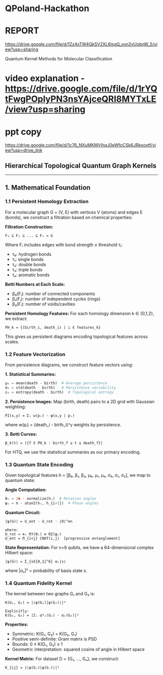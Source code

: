 # QPoland-Hackathon
# REPORT
https://drive.google.com/file/d/1Zz4xTW4QkSV2XL6isgQ_von2vUobnW_5/view?usp=sharing

Quantum Kernel Methods for Molecular Classification 
# video explanation - https://drive.google.com/file/d/1rYQtFwgPOplyPN3nsYAjceQRI8MYTxLE/view?usp=sharing

# ppt copy
https://drive.google.com/file/d/1c76_NXuMKMVjhqJ0eWfoCSk6JRkooxtf/view?usp=drive_link
## Hierarchical Topological Quantum Graph Kernels

---

## 1. Mathematical Foundation

### 1.1 Persistent Homology Extraction

For a molecular graph G = (V, E) with vertices V (atoms) and edges E (bonds), we construct a filtration based on chemical properties:

**Filtration Construction:**
```
F₀ ⊆ F₁ ⊆ ... ⊆ Fₙ = G
```

Where Fᵢ includes edges with bond strength ≤ threshold τᵢ:
- τ₀: hydrogen bonds
- τ₁: single bonds
- τ₂: double bonds  
- τ₃: triple bonds
- τ₄: aromatic bonds

**Betti Numbers at Each Scale:**
- β₀(Fᵢ): number of connected components
- β₁(Fᵢ): number of independent cycles (rings)
- β₂(Fᵢ): number of voids/cavities

**Persistent Homology Features:**
For each homology dimension k ∈ {0,1,2}, we extract:
```
PH_k = {(birth_i, death_i) | i ∈ features_k}
```

This gives us persistent diagrams encoding topological features across scales.

### 1.2 Feature Vectorization

From persistence diagrams, we construct feature vectors using:

**1. Statistical Summaries:**
```python
μₖ = mean(death - birth)  # Average persistence
σₖ = std(death - birth)   # Persistence variability  
εₖ = entropy(death - birth)  # Topological entropy
```

**2. Persistence Images:**
Map (birth, death) pairs to a 2D grid with Gaussian weighting:
```
PI(x,y) = Σᵢ w(pᵢ) · φ(x,y | pᵢ)
```
where w(pᵢ) = (death_i - birth_i)^γ weights by persistence.

**3. Betti Curves:**
```
β_k(t) = |{f ∈ PH_k : birth_f ≤ t ≤ death_f}|
```

For HTQ, we use the statistical summaries as our primary encoding.

### 1.3 Quantum State Encoding

Given topological features h = [β₀, β₁, β₂, μ₀, μ₁, μ₂, σ₀, σ₁, σ₂], we map to quantum state:

**Angle Computation:**
```python
θᵢ = 2π · normalize(hᵢ)  # Rotation angles
φᵢ = π · atan2(hᵢ, h_{i+1})  # Phase angles
```

**Quantum Circuit:**
```
|ψ(G)⟩ = U_ent · U_rot · |0⟩^⊗n

where:
U_rot = ⊗ᵢ RY(θᵢ) ⊗ RZ(φᵢ)
U_ent = Π_{i<j} CNOT(i,j)  [progressive entanglement]
```

**State Representation:**
For n=6 qubits, we have a 64-dimensional complex Hilbert space:
```
|ψ(G)⟩ = Σ_{s∈{0,1}^6} αₛ|s⟩
```
where |αₛ|² = probability of basis state s.

### 1.4 Quantum Fidelity Kernel

The kernel between two graphs G₁ and G₂ is:

```
K(G₁, G₂) = |⟨ψ(G₁)|ψ(G₂)⟩|²

Explicitly:
K(G₁, G₂) = |Σₛ α*ₛ(G₁) · αₛ(G₂)|²
```

**Properties:**
- Symmetric: K(G₁, G₂) = K(G₂, G₁)
- Positive semi-definite: Gram matrix is PSD
- Bounds: 0 ≤ K(G₁, G₂) ≤ 1
- Geometric interpretation: squared cosine of angle in Hilbert space

**Kernel Matrix:**
For dataset D = {G₁, ..., Gₙ}, we construct:
```
K_{ij} = |⟨ψ(Gᵢ)|ψ(Gⱼ)⟩|²


